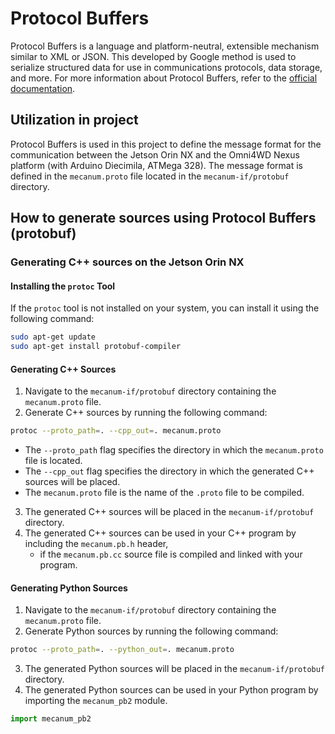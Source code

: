 # Protocol Buffers
Protocol Buffers is a language and platform-neutral, extensible mechanism similar to XML or JSON. This developed by Google method is used to serialize structured data for use in communications protocols, data storage, and more. For more information about Protocol Buffers, refer to the [official documentation](https://developers.google.com/protocol-buffers).

## Utilization in project
Protocol Buffers is used in this project to define the message format for the communication between the Jetson Orin NX and the Omni4WD Nexus platform (with Arduino Diecimila, ATMega 328). The message format is defined in the `mecanum.proto` file located in the `mecanum-if/protobuf` directory.

## How to generate sources using Protocol Buffers (protobuf)

### Generating C++ sources on the Jetson Orin NX

#### Installing the `protoc` Tool
If the `protoc` tool is not installed on your system, you can install it using the following command:
```bash
sudo apt-get update
sudo apt-get install protobuf-compiler
```

#### Generating C++ Sources
1. Navigate to the `mecanum-if/protobuf` directory containing the `mecanum.proto` file.
2. Generate C++ sources by running the following command:
```bash
protoc --proto_path=. --cpp_out=. mecanum.proto
```
- The `--proto_path` flag specifies the directory in which the `mecanum.proto` file is located.
- The `--cpp_out` flag specifies the directory in which the generated C++ sources will be placed.
- The `mecanum.proto` file is the name of the `.proto` file to be compiled.
3. The generated C++ sources will be placed in the `mecanum-if/protobuf` directory.
4. The generated C++ sources can be used in your C++ program by including the `mecanum.pb.h` header,
    - if the `mecanum.pb.cc` source file is compiled and linked with your program.

#### Generating Python Sources
1. Navigate to the `mecanum-if/protobuf` directory containing the `mecanum.proto` file.
2. Generate Python sources by running the following command:
```bash
protoc --proto_path=. --python_out=. mecanum.proto
```
3. The generated Python sources will be placed in the `mecanum-if/protobuf` directory.
4. The generated Python sources can be used in your Python program by importing the `mecanum_pb2` module.
```python
import mecanum_pb2
```
